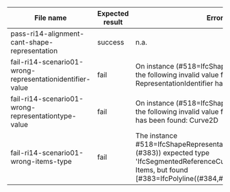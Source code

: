 | File name                                                 | Expected result | Error log                                                                                                                                                                                 | Description                                                |
|-----------------------------------------------------------|-----------------|-------------------------------------------------------------------------------------------------------------------------------------------------------------------------------------------|------------------------------------------------------------|
| pass-ri14-alignment-cant-shape-representation             | success         | n.a.                                                                                                                                                                                      |                                                            |
| fail-ri14-scenario01-wrong-representationidentifier-value | fail            | On instance (#518=IfcShapeRepresentat...383)),) the following invalid value for RepresentationIdentifier has been found: Profile                                                          | The expected RepresentationIdentifier value was Axis.      |
| fail-ri14-scenario01-wrong-representationtype-value       | fail            | On instance (#518=IfcShapeRepresentat...383)),) the following invalid value for RepresentationType has been found: Curve2D                                                                | The expected RepresentationType value was Curve3D.         |
| fail-ri14-scenario01-wrong-items-type                     | fail            | The instance #518=IfcShapeRepresentation(#17,'Axis','Curve3D',(#383)) expected type 'IfcSegmentedReferenceCurve' for the attribute Items, but found [#383=IfcPolyline((#384,#...#496))]   | The expected type of Items was IfcSegmentedReferenceCurve  |